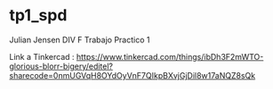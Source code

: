 # tp1_spd
Julian Jensen
DIV F
Trabajo Practico 1 

Link a Tinkercad : https://www.tinkercad.com/things/ibDh3F2mWTO-glorious-blorr-bigery/editel?sharecode=0nmUGVqH8OYdOyVnF7QIkpBXvjGjDil8w17aNQZ8sQk 
